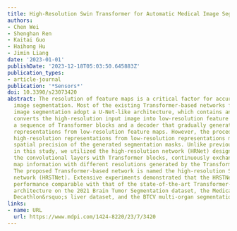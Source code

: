 ```yaml
---
title: High-Resolution Swin Transformer for Automatic Medical Image Segmentation
authors:
- Chen Wei
- Shenghan Ren
- Kaitai Guo
- Haihong Hu
- Jimin Liang
date: '2023-01-01'
publishDate: '2023-12-18T05:03:50.645883Z'
publication_types:
- article-journal
publication: '*Sensors*'
doi: 10.3390/s23073420
abstract: The resolution of feature maps is a critical factor for accurate medical
  image segmentation. Most of the existing Transformer-based networks for medical
  image segmentation adopt a U-Net-like architecture, which contains an encoder that
  converts the high-resolution input image into low-resolution feature maps using
  a sequence of Transformer blocks and a decoder that gradually generates high-resolution
  representations from low-resolution feature maps. However, the procedure of recovering
  high-resolution representations from low-resolution representations may harm the
  spatial precision of the generated segmentation masks. Unlike previous studies,
  in this study, we utilized the high-resolution network (HRNet) design style by replacing
  the convolutional layers with Transformer blocks, continuously exchanging feature
  map information with different resolutions generated by the Transformer blocks.
  The proposed Transformer-based network is named the high-resolution Swin Transformer
  network (HRSTNet). Extensive experiments demonstrated that the HRSTNet can achieve
  performance comparable with that of the state-of-the-art Transformer-based U-Net-like
  architecture on the 2021 Brain Tumor Segmentation dataset, the Medical Segmentation
  Decathlon&rsquo;s liver dataset, and the BTCV multi-organ segmentation dataset.
links:
- name: URL
  url: https://www.mdpi.com/1424-8220/23/7/3420
---
```

